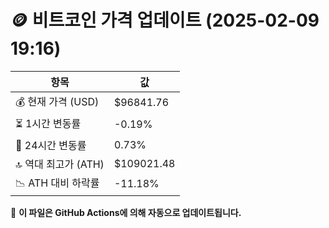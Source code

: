 # 🪙 비트코인 가격 업데이트 (2025-02-09 19:16)

| 항목                | 값 |
|--------------------|----------------|
| 💰 현재 가격 (USD) | $96841.76 |
| ⏳ 1시간 변동률    | -0.19% |
| 📆 24시간 변동률   | 0.73% |
| 🔝 역대 최고가 (ATH) | $109021.48 |
| 📉 ATH 대비 하락률 | -11.18% |

🔄 **이 파일은 GitHub Actions에 의해 자동으로 업데이트됩니다.**
